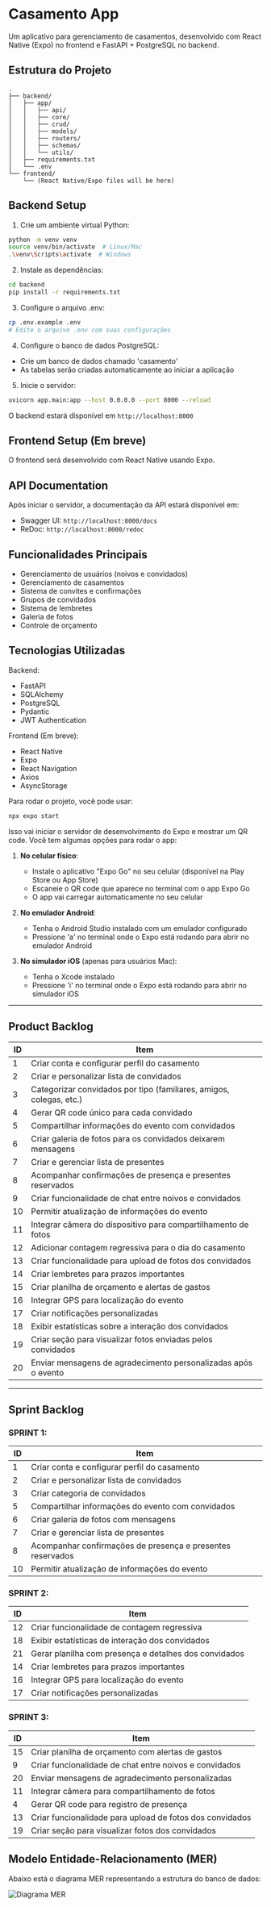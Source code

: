 # Casamento App

Um aplicativo para gerenciamento de casamentos, desenvolvido com React Native (Expo) no frontend e FastAPI + PostgreSQL no backend.

## Estrutura do Projeto

```
.
├── backend/
│   ├── app/
│   │   ├── api/
│   │   ├── core/
│   │   ├── crud/
│   │   ├── models/
│   │   ├── routers/
│   │   ├── schemas/
│   │   └── utils/
│   ├── requirements.txt
│   └── .env
└── frontend/
    └── (React Native/Expo files will be here)
```

## Backend Setup

1. Crie um ambiente virtual Python:
```bash
python -m venv venv
source venv/bin/activate  # Linux/Mac
.\venv\Scripts\activate  # Windows
```

2. Instale as dependências:
```bash
cd backend
pip install -r requirements.txt
```

3. Configure o arquivo .env:
```bash
cp .env.example .env
# Edite o arquivo .env com suas configurações
```

4. Configure o banco de dados PostgreSQL:
- Crie um banco de dados chamado 'casamento'
- As tabelas serão criadas automaticamente ao iniciar a aplicação

5. Inicie o servidor:
```bash
uvicorn app.main:app --host 0.0.0.0 --port 8000 --reload
```

O backend estará disponível em `http://localhost:8000`

## Frontend Setup (Em breve)

O frontend será desenvolvido com React Native usando Expo.

## API Documentation

Após iniciar o servidor, a documentação da API estará disponível em:
- Swagger UI: `http://localhost:8000/docs`
- ReDoc: `http://localhost:8000/redoc`

## Funcionalidades Principais

- Gerenciamento de usuários (noivos e convidados)
- Gerenciamento de casamentos
- Sistema de convites e confirmações
- Grupos de convidados
- Sistema de lembretes
- Galeria de fotos
- Controle de orçamento

## Tecnologias Utilizadas

Backend:
- FastAPI
- SQLAlchemy
- PostgreSQL
- Pydantic
- JWT Authentication

Frontend (Em breve):
- React Native
- Expo
- React Navigation
- Axios
- AsyncStorage 

Para rodar o projeto, você pode usar:

```bash
npx expo start
```

Isso vai iniciar o servidor de desenvolvimento do Expo e mostrar um QR code. Você tem algumas opções para rodar o app:

1. **No celular físico**:
   - Instale o aplicativo "Expo Go" no seu celular (disponível na Play Store ou App Store)
   - Escaneie o QR code que aparece no terminal com o app Expo Go
   - O app vai carregar automaticamente no seu celular

2. **No emulador Android**:
   - Tenha o Android Studio instalado com um emulador configurado
   - Pressione 'a' no terminal onde o Expo está rodando para abrir no emulador Android

3. **No simulador iOS** (apenas para usuários Mac):
   - Tenha o Xcode instalado
   - Pressione 'i' no terminal onde o Expo está rodando para abrir no simulador iOS 

---

## Product Backlog

| ID  | Item |
|-----|------|
| 1   | Criar conta e configurar perfil do casamento |
| 2   | Criar e personalizar lista de convidados |
| 3   | Categorizar convidados por tipo (familiares, amigos, colegas, etc.) |
| 4   | Gerar QR code único para cada convidado |
| 5   | Compartilhar informações do evento com convidados |
| 6   | Criar galeria de fotos para os convidados deixarem mensagens |
| 7   | Criar e gerenciar lista de presentes |
| 8   | Acompanhar confirmações de presença e presentes reservados |
| 9   | Criar funcionalidade de chat entre noivos e convidados |
| 10  | Permitir atualização de informações do evento |
| 11  | Integrar câmera do dispositivo para compartilhamento de fotos |
| 12  | Adicionar contagem regressiva para o dia do casamento |
| 13  | Criar funcionalidade para upload de fotos dos convidados |
| 14  | Criar lembretes para prazos importantes |
| 15  | Criar planilha de orçamento e alertas de gastos |
| 16  | Integrar GPS para localização do evento |
| 17  | Criar notificações personalizadas |
| 18  | Exibir estatísticas sobre a interação dos convidados |
| 19  | Criar seção para visualizar fotos enviadas pelos convidados |
| 20  | Enviar mensagens de agradecimento personalizadas após o evento |

---

## Sprint Backlog

### SPRINT 1:

| ID  | Item |
|-----|------|
| 1   | Criar conta e configurar perfil do casamento |
| 2   | Criar e personalizar lista de convidados |
| 3   | Criar categoria de convidados |
| 5   | Compartilhar informações do evento com convidados |
| 6   | Criar galeria de fotos com mensagens |
| 7   | Criar e gerenciar lista de presentes |
| 8   | Acompanhar confirmações de presença e presentes reservados |
| 10  | Permitir atualização de informações do evento |

### SPRINT 2:

| ID  | Item |
|-----|------|
| 12  | Criar funcionalidade de contagem regressiva |
| 18  | Exibir estatísticas de interação dos convidados |
| 21  | Gerar planilha com presença e detalhes dos convidados |
| 14  | Criar lembretes para prazos importantes |
| 16  | Integrar GPS para localização do evento |
| 17  | Criar notificações personalizadas |

### SPRINT 3:

| ID  | Item |
|-----|------|
| 15  | Criar planilha de orçamento com alertas de gastos |
| 9   | Criar funcionalidade de chat entre noivos e convidados |
| 20  | Enviar mensagens de agradecimento personalizadas |
| 11  | Integrar câmera para compartilhamento de fotos |
| 4   | Gerar QR code para registro de presença |
| 13  | Criar funcionalidade para upload de fotos dos convidados |
| 19  | Criar seção para visualizar fotos dos convidados |

## Modelo Entidade-Relacionamento (MER)

Abaixo está o diagrama MER representando a estrutura do banco de dados:

![Diagrama MER](docs/mer.png)
